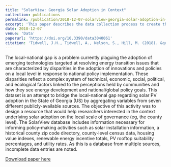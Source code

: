 ```yaml
---
title: "SolarView: Georgia Solar Adoption in Context"
collection: publications
permalink: /publication/2018-12-07-solarview-georgia-solar-adoption-in-context
excerpt: 'This paper describes the data collection process to create the SolarView database, a resource to help researchers understand solar adoption in Georgia.'
date: 2018-12-07
venue: 'Data'
paperurl: 'https://doi.org/10.3390/data3040061'
citation: 'Tidwell, J.H., Tidwell, A., Nelson, S., Hill, M. (2018). &quot;SolarView: Georgia Solar Adoption in Context.&quot; <i>Data</i>. 3(4).'
---
```

The local-national gap is a problem currently plaguing the adoption of emerging technologies targeted at resolving energy transition issues that are characterized by disparities in the adoption of innovations and policies on a local level in response to national policy implementation. These disparities reflect a complex system of technical, economic, social, political, and ecological factors linked to the perceptions held by communities and how they see energy development and national/global policy goals. This dataset is an attempt to bridge the local-national gap regarding solar PV adoption in the State of Georgia (US) by aggregating variables from seven different publicly-available sources. The objective of this activity was to design a resource that would help researchers interested in the context underlying solar adoption on the local scale of governance (eg, the county level). The SolarView database includes information necessary for informing policy-making activities such as solar installation information, a historical county zip code directory, county-level census data, housing value indexes, renewable energy incentive totals, PV rooftop suitability percentages, and utility rates. As this is a database from multiple sources, incomplete data entries are noted.

[Download paper here](http://academicpages.github.io/files/paper1.pdf)
